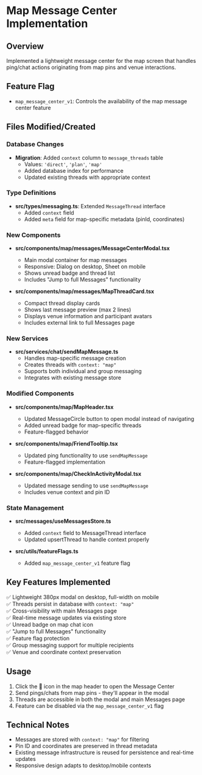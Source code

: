 
# Map Message Center Implementation

## Overview
Implemented a lightweight message center for the map screen that handles ping/chat actions originating from map pins and venue interactions.

## Feature Flag
- `map_message_center_v1`: Controls the availability of the map message center feature

## Files Modified/Created

### Database Changes
- **Migration**: Added `context` column to `message_threads` table
  - Values: `'direct'`, `'plan'`, `'map'`
  - Added database index for performance
  - Updated existing threads with appropriate context

### Type Definitions
- **src/types/messaging.ts**: Extended `MessageThread` interface
  - Added `context` field
  - Added `meta` field for map-specific metadata (pinId, coordinates)

### New Components
- **src/components/map/messages/MessageCenterModal.tsx**
  - Main modal container for map messages
  - Responsive: Dialog on desktop, Sheet on mobile
  - Shows unread badge and thread list
  - Includes "Jump to full Messages" functionality

- **src/components/map/messages/MapThreadCard.tsx**
  - Compact thread display cards
  - Shows last message preview (max 2 lines)
  - Displays venue information and participant avatars
  - Includes external link to full Messages page

### New Services
- **src/services/chat/sendMapMessage.ts**
  - Handles map-specific message creation
  - Creates threads with `context: "map"`
  - Supports both individual and group messaging
  - Integrates with existing message store

### Modified Components
- **src/components/map/MapHeader.tsx**
  - Updated MessageCircle button to open modal instead of navigating
  - Added unread badge for map-specific threads
  - Feature-flagged behavior

- **src/components/map/FriendTooltip.tsx**
  - Updated ping functionality to use `sendMapMessage`
  - Feature-flagged implementation

- **src/components/map/CheckInActivityModal.tsx**
  - Updated message sending to use `sendMapMessage`
  - Includes venue context and pin ID

### State Management
- **src/messages/useMessagesStore.ts**
  - Added `context` field to MessageThread interface
  - Updated upsertThread to handle context properly

- **src/utils/featureFlags.ts**
  - Added `map_message_center_v1` feature flag

## Key Features Implemented
✅ Lightweight 380px modal on desktop, full-width on mobile  
✅ Threads persist in database with `context: "map"`  
✅ Cross-visibility with main Messages page  
✅ Real-time message updates via existing store  
✅ Unread badge on map chat icon  
✅ "Jump to full Messages" functionality  
✅ Feature flag protection  
✅ Group messaging support for multiple recipients  
✅ Venue and coordinate context preservation  

## Usage
1. Click the 💬 icon in the map header to open the Message Center
2. Send pings/chats from map pins - they'll appear in the modal
3. Threads are accessible in both the modal and main Messages page
4. Feature can be disabled via the `map_message_center_v1` flag

## Technical Notes
- Messages are stored with `context: "map"` for filtering
- Pin ID and coordinates are preserved in thread metadata
- Existing message infrastructure is reused for persistence and real-time updates
- Responsive design adapts to desktop/mobile contexts

